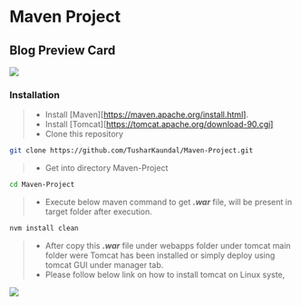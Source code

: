 # Maven Project

## Blog Preview Card

![](src/main/webapp/assets)

### Installation

> - Install [Maven][https://maven.apache.org/install.html].
> - Install [Tomcat][https://tomcat.apache.org/download-90.cgi]
> - Clone this repository

```sh
git clone https://github.com/TusharKaundal/Maven-Project.git
```

> - Get into directory Maven-Project

```sh
cd Maven-Project
```

> - Execute below maven command to get **_.war_** file, will be present in target folder after execution.

```sh
nvm install clean

```

> - After copy this **_.war_** file under webapps folder under tomcat main folder were Tomcat has been installed or simply deploy using tomcat GUI under manager tab.
> - Please follow below link on how to install tomcat on Linux syste,

![](https://www.redswitches.com/blog/install-apache-tomcat-on-ubuntu/)
